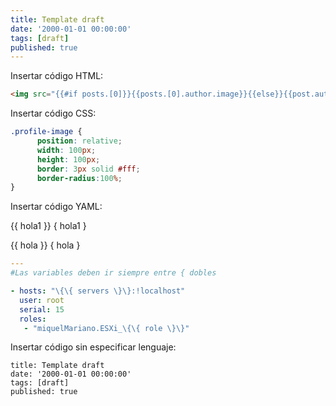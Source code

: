 ```yaml
---
title: Template draft
date: '2000-01-01 00:00:00'
tags: [draft]
published: true
---
```


Insertar código HTML:

``` html
<img src="{{#if posts.[0]}}{{posts.[0].author.image}}{{else}}{{post.author.image}}{{/if}}" class="profile-image" alt="My Profile Photo"/>
```

Insertar código CSS:

``` css
.profile-image {
      position: relative;
      width: 100px;
      height: 100px;
      border: 3px solid #fff;
      border-radius:100%;
}
```

Insertar código YAML:

{{ hola1 }}
{ hola1 }

\{\{ hola \}\}
\{ hola \}

``` yaml
---
#Las variables deben ir siempre entre { dobles

- hosts: "\{\{ servers \}\}:!localhost"
  user: root
  serial: 15
  roles:
   - "miquelMariano.ESXi_\{\{ role \}\}"

```

Insertar código sin especificar lenguaje:

``` 
title: Template draft
date: '2000-01-01 00:00:00'
tags: [draft]
published: true
```